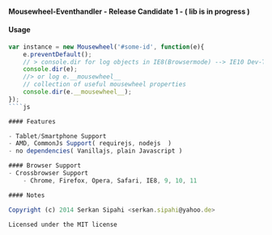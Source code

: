 #### Mousewheel-Eventhandler - Release Candidate 1 - ( lib is in progress )

#### Usage

````js
var instance = new Mousewheel('#some-id', function(e){
    e.preventDefault();
    // > console.dir for log objects in IE8(Browsermode) --> IE10 Dev-Tool
    console.dir(e);
    //> or log e.__mousewheel__
    // collection of useful mousewheel properties
    console.dir(e.__mousewheel__);
});
````js

#### Features

- Tablet/Smartphone Support
- AMD, CommonJs Support( requirejs, nodejs  )
- no dependencies( Vanillajs, plain Javascript )

#### Browser Support
- Crossbrowser Support
    - Chrome, Firefox, Opera, Safari, IE8, 9, 10, 11

#### Notes

Copyright (c) 2014 Serkan Sipahi <serkan.sipahi@yahoo.de>

Licensed under the MIT license
